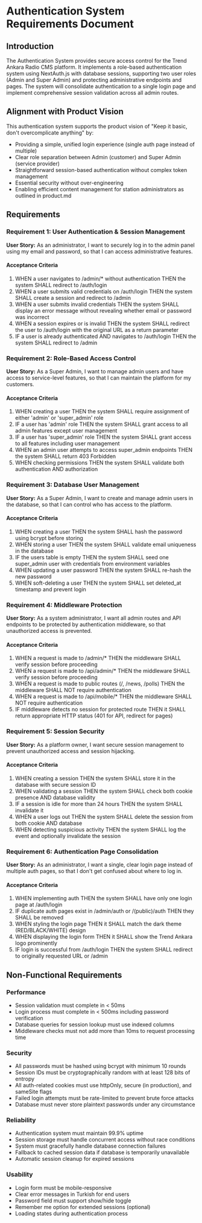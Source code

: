 # Authentication System Requirements Document

## Introduction

The Authentication System provides secure access control for the Trend Ankara Radio CMS platform. It implements a role-based authentication system using NextAuth.js with database sessions, supporting two user roles (Admin and Super Admin) and protecting administrative endpoints and pages. The system will consolidate authentication to a single login page and implement comprehensive session validation across all admin routes.

## Alignment with Product Vision

This authentication system supports the product vision of "Keep it basic, don't overcomplicate anything" by:
- Providing a simple, unified login experience (single auth page instead of multiple)
- Clear role separation between Admin (customer) and Super Admin (service provider)
- Straightforward session-based authentication without complex token management
- Essential security without over-engineering
- Enabling efficient content management for station administrators as outlined in product.md

## Requirements

### Requirement 1: User Authentication & Session Management

**User Story:** As an administrator, I want to securely log in to the admin panel using my email and password, so that I can access administrative features.

#### Acceptance Criteria

1. WHEN a user navigates to /admin/* without authentication THEN the system SHALL redirect to /auth/login
2. WHEN a user submits valid credentials on /auth/login THEN the system SHALL create a session and redirect to /admin
3. WHEN a user submits invalid credentials THEN the system SHALL display an error message without revealing whether email or password was incorrect
4. WHEN a session expires or is invalid THEN the system SHALL redirect the user to /auth/login with the original URL as a return parameter
5. IF a user is already authenticated AND navigates to /auth/login THEN the system SHALL redirect to /admin

### Requirement 2: Role-Based Access Control

**User Story:** As a Super Admin, I want to manage admin users and have access to service-level features, so that I can maintain the platform for my customers.

#### Acceptance Criteria

1. WHEN creating a user THEN the system SHALL require assignment of either 'admin' or 'super_admin' role
2. IF a user has 'admin' role THEN the system SHALL grant access to all admin features except user management
3. IF a user has 'super_admin' role THEN the system SHALL grant access to all features including user management
4. WHEN an admin user attempts to access super_admin endpoints THEN the system SHALL return 403 Forbidden
5. WHEN checking permissions THEN the system SHALL validate both authentication AND authorization

### Requirement 3: Database User Management

**User Story:** As a Super Admin, I want to create and manage admin users in the database, so that I can control who has access to the platform.

#### Acceptance Criteria

1. WHEN creating a user THEN the system SHALL hash the password using bcrypt before storing
2. WHEN storing a user THEN the system SHALL validate email uniqueness in the database
3. IF the users table is empty THEN the system SHALL seed one super_admin user with credentials from environment variables
4. WHEN updating a user password THEN the system SHALL re-hash the new password
5. WHEN soft-deleting a user THEN the system SHALL set deleted_at timestamp and prevent login

### Requirement 4: Middleware Protection

**User Story:** As a system administrator, I want all admin routes and API endpoints to be protected by authentication middleware, so that unauthorized access is prevented.

#### Acceptance Criteria

1. WHEN a request is made to /admin/* THEN the middleware SHALL verify session before proceeding
2. WHEN a request is made to /api/admin/* THEN the middleware SHALL verify session before proceeding
3. WHEN a request is made to public routes (/, /news, /polls) THEN the middleware SHALL NOT require authentication
4. WHEN a request is made to /api/mobile/* THEN the middleware SHALL NOT require authentication
5. IF middleware detects no session for protected route THEN it SHALL return appropriate HTTP status (401 for API, redirect for pages)

### Requirement 5: Session Security

**User Story:** As a platform owner, I want secure session management to prevent unauthorized access and session hijacking.

#### Acceptance Criteria

1. WHEN creating a session THEN the system SHALL store it in the database with secure session ID
2. WHEN validating a session THEN the system SHALL check both cookie presence AND database validity
3. IF a session is idle for more than 24 hours THEN the system SHALL invalidate it
4. WHEN a user logs out THEN the system SHALL delete the session from both cookie AND database
5. WHEN detecting suspicious activity THEN the system SHALL log the event and optionally invalidate the session

### Requirement 6: Authentication Page Consolidation

**User Story:** As an administrator, I want a single, clear login page instead of multiple auth pages, so that I don't get confused about where to log in.

#### Acceptance Criteria

1. WHEN implementing auth THEN the system SHALL have only one login page at /auth/login
2. IF duplicate auth pages exist in /admin/auth or /(public)/auth THEN they SHALL be removed
3. WHEN styling the login page THEN it SHALL match the dark theme (RED/BLACK/WHITE) design
4. WHEN displaying the login form THEN it SHALL show the Trend Ankara logo prominently
5. IF login is successful from /auth/login THEN the system SHALL redirect to originally requested URL or /admin

## Non-Functional Requirements

### Performance
- Session validation must complete in < 50ms
- Login process must complete in < 500ms including password verification
- Database queries for session lookup must use indexed columns
- Middleware checks must not add more than 10ms to request processing time

### Security
- All passwords must be hashed using bcrypt with minimum 10 rounds
- Session IDs must be cryptographically random with at least 128 bits of entropy
- All auth-related cookies must use httpOnly, secure (in production), and sameSite flags
- Failed login attempts must be rate-limited to prevent brute force attacks
- Database must never store plaintext passwords under any circumstance

### Reliability
- Authentication system must maintain 99.9% uptime
- Session storage must handle concurrent access without race conditions
- System must gracefully handle database connection failures
- Fallback to cached session data if database is temporarily unavailable
- Automatic session cleanup for expired sessions

### Usability
- Login form must be mobile-responsive
- Clear error messages in Turkish for end users
- Password field must support show/hide toggle
- Remember me option for extended sessions (optional)
- Loading states during authentication process
